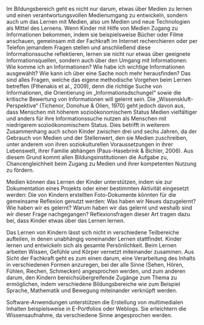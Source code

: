 Im Bildungsbereich geht es nicht nur darum, etwas über Medien zu lernen und einen verantwortungsvollen Medienumgang zu entwickeln, sondern auch um das Lernen mit Medien, also um Medien und neue Technologien als Mittel des Lernens. Wenn Kinder mit Hilfe von Medien Zugang zu Informationen bekommen, indem sie beispielsweise Bücher oder Filme anschauen, gemeinsam mit der Fachkraft im Internet recherchieren oder per Telefon jemandem Fragen stellen und anschließend diese Informationssuche reflektieren, lernen sie nicht nur etwas über geeignete Informationsquellen, sondern auch über den Umgang mit Informationen: Wie komme ich an Informationen? Wie habe ich wichtige Informationen ausgewählt? Wie kann ich über eine Sache noch mehr herausfinden? Das sind alles Fragen, welche das eigene methodische Vorgehen beim Lernen betreffen (Fthenakis et al., 2009), denn die richtige Suche von Informationen, die Orientierung im „Informationsdschungel“ sowie die kritische Bewertung von Informationen will gelernt sein. Die „Wissenskluft-Perspektive“ (Tichenor, Donohue &amp; Olien, 1970) geht jedoch davon aus, dass Menschen mit höherem sozioökonomischem Status Medien vielfältiger und anders für ihre Informationssuche nutzen als Menschen mit niedrigerem sozioökonomischem Status. Dies betrifft in weiterem Zusammenhang auch schon Kinder zwischen drei und sechs Jahren, da der Gebrauch von Medien und der Stellenwert, den sie Medien zuschreiben, unter anderem von ihren soziokulturellen Voraussetzungen in ihrer Lebenswelt, ihrer Familie abhängen (Paus-Hasebrink &amp; Bichler, 2006). Aus diesem Grund kommt allen Bildungsinstitutionen die Aufgabe zu, Chancengleichheit beim Zugang zu Medien und ihrer kompetenten Nutzung zu fördern.

Medien können das Lernen der Kinder unterstützen, indem sie zur Dokumentation eines Projekts oder einer bestimmten Aktivität eingesetzt werden: Die von Kindern erstellten Foto-Dokumente könnten für die gemeinsame Reflexion genutzt werden: Was haben wir Neues dazugelernt? Wie haben wir es gelernt? Warum haben wir das gelernt und weshalb sind wir dieser Frage nachgegangen? Reflexionsfragen dieser Art tragen dazu bei, dass Kinder etwas über das Lernen lernen.

Das Lernen von Kindern lässt sich nicht in verschiedene Teilbereiche aufteilen, in denen unabhängig voneinander Lernen stattfindet. Kinder lernen und entwickeln sich als gesamte Persönlichkeit. Beim Lernen arbeiten Wissen, Gefühle und Körper vernetzt miteinander zusammen. Aus Sicht der Fachkraft geht es zum einen darum, eine Verarbeitung des Inhalts in verschiedenen Formen anzuregen, bei der alle Sinne (Sehen, Hören, Fühlen, Riechen, Schmecken) angesprochen werden, und zum anderen darum, den Kindern bereichsübergreifende Zugänge zum Thema zu ermöglichen, indem verschiedene Bildungsbereiche wie zum Beispiel Sprache, Mathematik und Bewegung miteinander verknüpft werden.

Software-Anwendungen unterstützen die Erstellung von multimedialen Inhalten beispielsweise in E-Portfolios oder Weblogs. Sie erleichtern die Wissensaufnahme, da verschiedene Sinne angesprochen werden.

